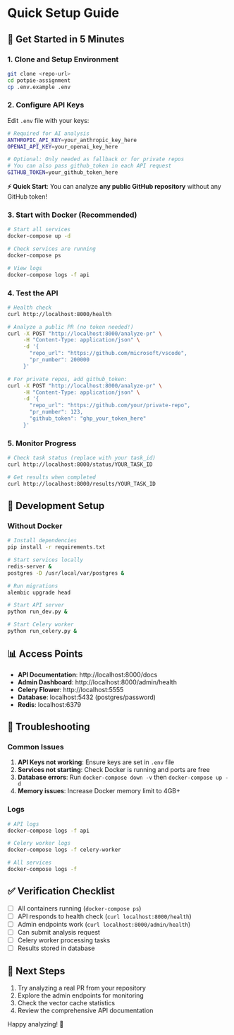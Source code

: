 # Quick Setup Guide

## 🚀 Get Started in 5 Minutes

### 1. Clone and Setup Environment

```bash
git clone <repo-url>
cd potpie-assignment
cp .env.example .env
```

### 2. Configure API Keys

Edit `.env` file with your keys:
```bash
# Required for AI analysis
ANTHROPIC_API_KEY=your_anthropic_key_here
OPENAI_API_KEY=your_openai_key_here

# Optional: Only needed as fallback or for private repos
# You can also pass github_token in each API request
GITHUB_TOKEN=your_github_token_here
```

**⚡ Quick Start**: You can analyze **any public GitHub repository** without any GitHub token!

### 3. Start with Docker (Recommended)

```bash
# Start all services
docker-compose up -d

# Check services are running
docker-compose ps

# View logs
docker-compose logs -f api
```

### 4. Test the API

```bash
# Health check
curl http://localhost:8000/health

# Analyze a public PR (no token needed!)
curl -X POST "http://localhost:8000/analyze-pr" \
     -H "Content-Type: application/json" \
     -d '{
       "repo_url": "https://github.com/microsoft/vscode",
       "pr_number": 200000
     }'

# For private repos, add github_token:
curl -X POST "http://localhost:8000/analyze-pr" \
     -H "Content-Type: application/json" \
     -d '{
       "repo_url": "https://github.com/your/private-repo",
       "pr_number": 123,
       "github_token": "ghp_your_token_here"
     }'
```

### 5. Monitor Progress

```bash
# Check task status (replace with your task_id)
curl http://localhost:8000/status/YOUR_TASK_ID

# Get results when completed
curl http://localhost:8000/results/YOUR_TASK_ID
```

## 🔧 Development Setup

### Without Docker

```bash
# Install dependencies
pip install -r requirements.txt

# Start services locally
redis-server &
postgres -D /usr/local/var/postgres &

# Run migrations
alembic upgrade head

# Start API server
python run_dev.py &

# Start Celery worker
python run_celery.py &
```

## 📊 Access Points

- **API Documentation**: http://localhost:8000/docs
- **Admin Dashboard**: http://localhost:8000/admin/health
- **Celery Flower**: http://localhost:5555
- **Database**: localhost:5432 (postgres/password)
- **Redis**: localhost:6379

## 🐛 Troubleshooting

### Common Issues

1. **API Keys not working**: Ensure keys are set in `.env` file
2. **Services not starting**: Check Docker is running and ports are free
3. **Database errors**: Run `docker-compose down -v` then `docker-compose up -d`
4. **Memory issues**: Increase Docker memory limit to 4GB+

### Logs

```bash
# API logs
docker-compose logs -f api

# Celery worker logs  
docker-compose logs -f celery-worker

# All services
docker-compose logs -f
```

## ✅ Verification Checklist

- [ ] All containers running (`docker-compose ps`)
- [ ] API responds to health check (`curl localhost:8000/health`)
- [ ] Admin endpoints work (`curl localhost:8000/admin/health`)
- [ ] Can submit analysis request
- [ ] Celery worker processing tasks
- [ ] Results stored in database

## 🔄 Next Steps

1. Try analyzing a real PR from your repository
2. Explore the admin endpoints for monitoring
3. Check the vector cache statistics
4. Review the comprehensive API documentation

Happy analyzing! 🤖
